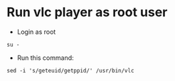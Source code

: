 # Run vlc player as root user
- Login as root
```
su -
```
- Run this command:
```
sed -i 's/geteuid/getppid/' /usr/bin/vlc
```
